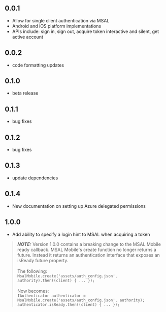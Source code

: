 ## 0.0.1

* Allow for single client authentication via MSAL
* Android and iOS platform implementations
* APIs include: sign in, sign out, acquire token interactive and silent, get active account

## 0.0.2

* code formatting updates

## 0.1.0

* beta release

## 0.1.1

* bug fixes

## 0.1.2

* bug fixes

## 0.1.3

* update dependencies

## 0.1.4

* New documentation on setting up Azure delegated permissions

## 1.0.0

* Add ability to specify a login hint to MSAL when acquiring a token
> **_NOTE:_** Version 1.0.0 contains a breaking change to the MSAL Mobile ready callback. MSAL Mobile's create function no longer returns a future.  Instead it returns an authentication interface that exposes an isReady future property.\
\
The following:\
`MsalMobile.create('assets/auth_config.json', authority).then((client) { ... });`
\
\
Now becomes:\
`IAuthenticator authenticator = MsalMobile.create('assets/auth_config.json', authority);
authenticator.isReady.then((client) { ... });
`